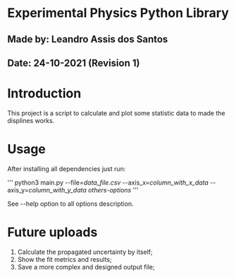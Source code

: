 # **Experimental Physics Python Library** 

## Made by: Leandro Assis dos Santos
## Date: 24-10-2021 (Revision 1)

# Introduction

This project is a script to calculate and plot some statistic data to made the displines works.

# Usage

After installing all dependencies just run:

'''
python3 main.py --file=_data_file.csv_ --axis_x=_column_with_x_data_ --axis_y=_column_with_y_data_ *others-options*
'''

See --help option to all options description.

# Future uploads

1. Calculate the propagated uncertainty by itself;
2. Show the fit metrics and results;
3. Save a more complex and designed output file;
